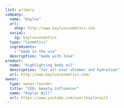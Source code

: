 ```yaml
---
list: primary
company:
  name: "Kaylux"
  url:
    shop: http://www.kayluxcosmetics.com
  social:
    ig: kayluxcosmetics
  type: "Cosmetics"
  ingredients:
    - "made in the usa"
  description: "made with love"
product:
  name: "highlighting body oil"
  description: "for all-over shimmer and hydration"
  url: http://www.kayluxcosmetics.com/
owner:
  type: owner-founder
  title: "CEO, beauty influencer"
  name: "Kaylar Will"
  url: https://www.youtube.com/user/kaylarwill
---
```

